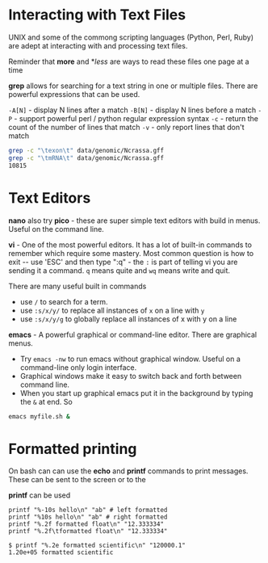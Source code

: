 # Interacting with Text Files

UNIX and some of the commong scripting languages (Python, Perl, Ruby) are adept at interacting with and processing text files.

Reminder that  **more** and **less* are ways to read these files one page at a time

**grep** allows for searching for a text string in one or multiple files. There are powerful expressions that can be used.

`-A[N]` - display N lines after a match
`-B[N]` - display N lines before a match
`-P`    - support powerful perl / python regular expression syntax
`-c`    - return the count of the number of lines that match
`-v`    - only report lines that don't match

```bash
grep -c "\texon\t" data/genomic/Ncrassa.gff
grep -c "\tmRNA\t" data/genomic/Ncrassa.gff
10815
```

# Text Editors

**nano** also try **pico** - these are super simple text editors with build in menus. Useful on the command line.

**vi** - One of the most powerful editors. It has a lot of built-in commands to remember which require some mastery. Most common question is how to exit -- use 'ESC' and then type ":q" - the `:` is part of telling vi you are sending it a command. `q` means quite and `wq` means write and quit.

There are many useful built in commands
   - use `/` to search for a term.
   - use `:s/x/y/` to replace all instances of `x` on a line with `y`
   - use `:s/x/y/g` to globally replace all instances of x with y on a line

**emacs** - A powerful graphical or command-line editor. There are graphical menus.

   - Try `emacs -nw` to run emacs without graphical window. Useful on a command-line only login interface.
   - Graphical windows make it easy to switch back and forth between command line.
   - When you start up graphical emacs put it in the background by typing the `&` at end.
  So
  ```Bash
  emacs myfile.sh &
  ```

# Formatted printing

On bash can can use the **echo** and **printf** commands to print messages. These can be sent to the screen or to the

**printf** can be used
```
printf "%-10s hello\n" "ab" # left formatted
printf "%10s hello\n" "ab" # right formatted
printf "%.2f formatted float\n" "12.333334"
printf "%.2f\tformatted float\n" "12.333334"

$ printf "%.2e formatted scientific\n" "120000.1"
1.20e+05 formatted scientific
```

